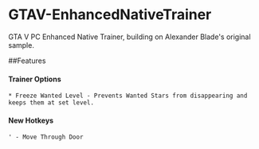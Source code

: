 # GTAV-EnhancedNativeTrainer
GTA V PC Enhanced Native Trainer, building on Alexander Blade's original sample.

##Features
#### Trainer Options
	* Freeze Wanted Level - Prevents Wanted Stars from disappearing and keeps them at set level.
#### New Hotkeys
	' - Move Through Door
